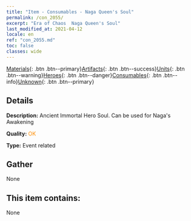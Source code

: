 ```yaml
---
title: "Item - Consumables - Naga Queen's Soul"
permalink: /con_2055/
excerpt: "Era of Chaos  Naga Queen's Soul"
last_modified_at: 2021-04-12
locale: en
ref: "con_2055.md"
toc: false
classes: wide
---
```

 [Materials](/Items/){: .btn .btn--primary}[Artifacts](/Items/Artifacts/){: .btn .btn--success}[Units](/Items/Units/){: .btn .btn--warning}[Heroes](/Items/Heroes/){: .btn .btn--danger}[Consumables](/Items/Consumables/){: .btn .btn--info}[Unknown](/Items/Unknown/){: .btn .btn--primary}

## Details
 **Description:** Ancient Immortal Hero Soul. Can be used for Naga's Awakening

 **Quality:** <span style="color: #FF8C00">OK</span>

 **Type:** Event related

## Gather

  None

## This item contains:

  None

